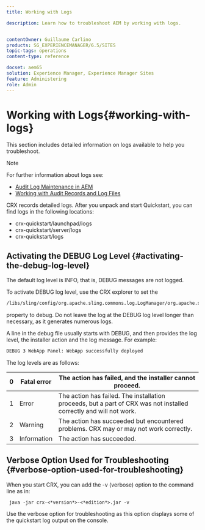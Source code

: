 ```yaml
---
title: Working with Logs

description: Learn how to troubleshoot AEM by working with logs.


contentOwner: Guillaume Carlino
products: SG_EXPERIENCEMANAGER/6.5/SITES
topic-tags: operations
content-type: reference

docset: aem65
solution: Experience Manager, Experience Manager Sites
feature: Administering
role: Admin
---
```

# Working with Logs{#working-with-logs}

This section includes detailed information on logs available to help you troubleshoot.

>[!NOTE]
>
>For further information about logs see:
>
>* [Audit Log Maintenance in AEM](/help/sites-administering/operations-audit-log.md)
>* [Working with Audit Records and Log Files](/help/sites-deploying/monitoring-and-maintaining.md#working-with-audit-records-and-log-files)

CRX records detailed logs. After you unpack and start Quickstart, you can find logs in the following locations:

* crx-quickstart/launchpad/logs
* crx-quickstart/server/logs
* crx-quickstart/logs

## Activating the DEBUG Log Level {#activating-the-debug-log-level}

The default log level is INFO, that is, DEBUG messages are not logged.

To activate DEBUG log level, use the CRX explorer to set the

```xml
/libs/sling/config/org.apache.sling.commons.log.LogManager/org.apache.sling.commons.log.level
```

property to debug. Do not leave the log at the DEBUG log level longer than necessary, as it generates numerous logs.

A line in the debug file usually starts with DEBUG, and then provides the log level, the installer action and the log message. For example:

```xml
DEBUG 3 WebApp Panel: WebApp successfully deployed
```

The log levels are as follows:

| 0 |Fatal error |The action has failed, and the installer cannot proceed. |
|---|---|---|
| 1 |Error |The action has failed. The installation proceeds, but a part of CRX was not installed correctly and will not work. |
| 2 |Warning |The action has succeeded but encountered problems. CRX may or may not work correctly. |
| 3 |Information |The action has succeeded. |

## Verbose Option Used for Troubleshooting {#verbose-option-used-for-troubleshooting}

When you start CRX, you can add the -v (verbose) option to the command line as in:

` java -jar crx-<*version*>-<*edition*>.jar -v`

Use the verbose option for troubleshooting as this option displays some of the quickstart log output on the console.
